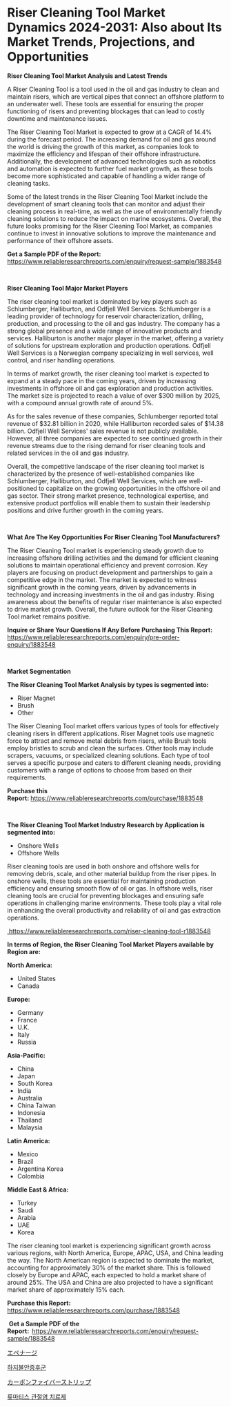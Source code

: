 <p><h1>Riser Cleaning Tool Market Dynamics 2024-2031: Also about Its Market Trends, Projections, and Opportunities</h1></p><p><strong>Riser Cleaning Tool Market Analysis and Latest Trends</strong></p>
<p><p>A Riser Cleaning Tool is a tool used in the oil and gas industry to clean and maintain risers, which are vertical pipes that connect an offshore platform to an underwater well. These tools are essential for ensuring the proper functioning of risers and preventing blockages that can lead to costly downtime and maintenance issues.</p><p>The Riser Cleaning Tool Market is expected to grow at a CAGR of 14.4% during the forecast period. The increasing demand for oil and gas around the world is driving the growth of this market, as companies look to maximize the efficiency and lifespan of their offshore infrastructure. Additionally, the development of advanced technologies such as robotics and automation is expected to further fuel market growth, as these tools become more sophisticated and capable of handling a wider range of cleaning tasks.</p><p>Some of the latest trends in the Riser Cleaning Tool Market include the development of smart cleaning tools that can monitor and adjust their cleaning process in real-time, as well as the use of environmentally friendly cleaning solutions to reduce the impact on marine ecosystems. Overall, the future looks promising for the Riser Cleaning Tool Market, as companies continue to invest in innovative solutions to improve the maintenance and performance of their offshore assets.</p></p>
<p><strong>Get a Sample PDF of the Report:&nbsp;</strong> <a href="https://www.reliableresearchreports.com/enquiry/request-sample/1883548">https://www.reliableresearchreports.com/enquiry/request-sample/1883548</a></p>
<p>&nbsp;</p>
<p><strong>Riser Cleaning Tool Major Market Players</strong></p>
<p><p>The riser cleaning tool market is dominated by key players such as Schlumberger, Halliburton, and Odfjell Well Services. Schlumberger is a leading provider of technology for reservoir characterization, drilling, production, and processing to the oil and gas industry. The company has a strong global presence and a wide range of innovative products and services. Halliburton is another major player in the market, offering a variety of solutions for upstream exploration and production operations. Odfjell Well Services is a Norwegian company specializing in well services, well control, and riser handling operations.</p><p>In terms of market growth, the riser cleaning tool market is expected to expand at a steady pace in the coming years, driven by increasing investments in offshore oil and gas exploration and production activities. The market size is projected to reach a value of over $300 million by 2025, with a compound annual growth rate of around 5%.</p><p>As for the sales revenue of these companies, Schlumberger reported total revenue of $32.81 billion in 2020, while Halliburton recorded sales of $14.38 billion. Odfjell Well Services' sales revenue is not publicly available. However, all three companies are expected to see continued growth in their revenue streams due to the rising demand for riser cleaning tools and related services in the oil and gas industry.</p><p>Overall, the competitive landscape of the riser cleaning tool market is characterized by the presence of well-established companies like Schlumberger, Halliburton, and Odfjell Well Services, which are well-positioned to capitalize on the growing opportunities in the offshore oil and gas sector. Their strong market presence, technological expertise, and extensive product portfolios will enable them to sustain their leadership positions and drive further growth in the coming years.</p></p>
<p>&nbsp;</p>
<p><strong>What Are The Key Opportunities For Riser Cleaning Tool Manufacturers?</strong></p>
<p><p>The Riser Cleaning Tool market is experiencing steady growth due to increasing offshore drilling activities and the demand for efficient cleaning solutions to maintain operational efficiency and prevent corrosion. Key players are focusing on product development and partnerships to gain a competitive edge in the market. The market is expected to witness significant growth in the coming years, driven by advancements in technology and increasing investments in the oil and gas industry. Rising awareness about the benefits of regular riser maintenance is also expected to drive market growth. Overall, the future outlook for the Riser Cleaning Tool market remains positive.</p></p>
<p><strong>Inquire or Share Your Questions If Any Before Purchasing This Report:</strong> <a href="https://www.reliableresearchreports.com/enquiry/pre-order-enquiry/1883548">https://www.reliableresearchreports.com/enquiry/pre-order-enquiry/1883548</a></p>
<p>&nbsp;</p>
<p><strong>Market Segmentation</strong></p>
<p><strong>The Riser Cleaning Tool Market Analysis by types is segmented into:</strong></p>
<p><ul><li>Riser Magnet</li><li>Brush</li><li>Other</li></ul></p>
<p><p>The Riser Cleaning Tool market offers various types of tools for effectively cleaning risers in different applications. Riser Magnet tools use magnetic force to attract and remove metal debris from risers, while Brush tools employ bristles to scrub and clean the surfaces. Other tools may include scrapers, vacuums, or specialized cleaning solutions. Each type of tool serves a specific purpose and caters to different cleaning needs, providing customers with a range of options to choose from based on their requirements.</p></p>
<p><strong>Purchase this Report:&nbsp;</strong><a href="https://www.reliableresearchreports.com/purchase/1883548">https://www.reliableresearchreports.com/purchase/1883548</a></p>
<p>&nbsp;</p>
<p><strong>The Riser Cleaning Tool Market Industry Research by Application is segmented into:</strong></p>
<p><ul><li>Onshore Wells</li><li>Offshore Wells</li></ul></p>
<p><p>Riser cleaning tools are used in both onshore and offshore wells for removing debris, scale, and other material buildup from the riser pipes. In onshore wells, these tools are essential for maintaining production efficiency and ensuring smooth flow of oil or gas. In offshore wells, riser cleaning tools are crucial for preventing blockages and ensuring safe operations in challenging marine environments. These tools play a vital role in enhancing the overall productivity and reliability of oil and gas extraction operations.</p></p>
<p><a href="https://www.reliableresearchreports.com/riser-cleaning-tool-r1883548">&nbsp;https://www.reliableresearchreports.com/riser-cleaning-tool-r1883548</a></p>
<p><strong>In terms of Region, the Riser Cleaning Tool Market Players available by Region are:</strong></p>
<p>
    <p> <strong> North America: </strong>
        <ul>
            <li>United States</li>
            <li>Canada</li>
        </ul>
        </p> 
    <p> <strong> Europe: </strong>
        <ul>
            <li>Germany</li>
            <li>France</li>
            <li>U.K.</li>
            <li>Italy</li>
            <li>Russia</li>
        </ul>
        </p> 
    <p> <strong> Asia-Pacific: </strong>
        <ul>
            <li>China</li>
            <li>Japan</li>
            <li>South Korea</li>
            <li>India</li>
            <li>Australia</li>
            <li>China Taiwan</li>
            <li>Indonesia</li>
            <li>Thailand</li>
            <li>Malaysia</li>
        </ul>
        </p> 
    <p> <strong> Latin America: </strong>
        <ul>
            <li>Mexico</li>
            <li>Brazil</li>
            <li>Argentina Korea</li>
            <li>Colombia</li>
        </ul>
        </p> 
    <p> <strong> Middle East & Africa: </strong>
        <ul>
            <li>Turkey</li>
            <li>Saudi</li>
            <li>Arabia</li>
            <li>UAE</li>
            <li>Korea</li>
        </ul>
    </p>
    </p>
<p><p>The riser cleaning tool market is experiencing significant growth across various regions, with North America, Europe, APAC, USA, and China leading the way. The North American region is expected to dominate the market, accounting for approximately 30% of the market share. This is followed closely by Europe and APAC, each expected to hold a market share of around 25%. The USA and China are also projected to have a significant market share of approximately 15% each.</p></p>
<p><strong>Purchase this Report: </strong><a href="https://www.reliableresearchreports.com/purchase/1883548">https://www.reliableresearchreports.com/purchase/1883548</a></p>
<p>&nbsp;<strong>Get a Sample PDF of the Report:&nbsp;&nbsp;</strong><a href="https://www.reliableresearchreports.com/enquiry/request-sample/1883548">https://www.reliableresearchreports.com/enquiry/request-sample/1883548</a></p>
<p><strong></strong></p>
<p><p><a href="https://medium.com/@amandasantosxavier51/%E5%B0%BE%E7%BF%BC%E5%B8%82%E5%A0%B4-2031%E5%B9%B4%E3%81%BE%E3%81%A7%E3%81%AE%E3%83%88%E3%83%AC%E3%83%B3%E3%83%89-%E4%BA%88%E6%B8%AC-%E7%AB%B6%E4%BA%89%E5%88%86%E6%9E%90-ff13e0448e22">エペナージ</a></p><p><a href="https://medium.com/@genius6587678/%EB%B6%88%EC%95%88-%EB%8B%A4%EB%A6%AC-%EC%A6%9D%ED%9B%84%EA%B5%B0-%EC%8B%9C%EC%9E%A5-%EC%A0%90%EC%9C%A0%EC%9C%A8-%EC%A7%84%ED%99%94-%EB%B0%8F-%EC%8B%9C%EC%9E%A5-%EC%84%B1%EC%9E%A5-%ED%8A%B8%EB%A0%8C%EB%93%9C-2024-2031-37595c8b48ce">하지불안증후군</a></p><p><a href="https://medium.com/@thomasbaker655/%E7%82%AD%E7%B4%A0%E7%B9%8A%E7%B6%AD%E3%82%B9%E3%83%88%E3%83%AA%E3%83%83%E3%83%97%E5%B8%82%E5%A0%B4%E3%81%AE%E8%A6%8F%E6%A8%A1-cagr-2024%E5%B9%B4%E3%81%8B%E3%82%892030%E5%B9%B4%E3%81%AE%E3%83%88%E3%83%AC%E3%83%B3%E3%83%89-754a95dcb7a7">カーボンファイバーストリップ</a></p><p><a href="https://medium.com/@fly879567/%EB%A5%98%EB%A7%88%ED%8B%B0%EC%8A%A4-%EA%B4%80%EC%A0%88%EC%97%BC-%EC%95%BD%EB%AC%BC-%EC%8B%9C%EC%9E%A5-%EB%B6%84%EC%84%9D-%EB%B0%8F-2024%EB%85%84%EB%B6%80%ED%84%B0-2031%EB%85%84%EA%B9%8C%EC%A7%80%EC%9D%98-%EC%98%88%EC%B8%A1-%ED%81%AC%EA%B8%B0-fa0bc88a7538">류마티스 관절염 치료제</a></p></p>